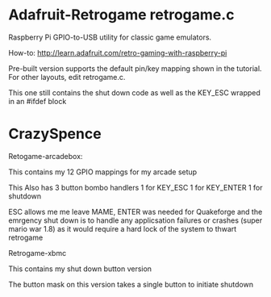 Adafruit-Retrogame retrogame.c
==================

Raspberry Pi GPIO-to-USB utility for classic game emulators.

How-to: http://learn.adafruit.com/retro-gaming-with-raspberry-pi

Pre-built version supports the default pin/key mapping shown in the tutorial. For other layouts, edit retrogame.c.

This one still contains the shut down code as well as the KEY_ESC wrapped in an #ifdef block

CrazySpence
===========
Retogame-arcadebox:

This contains my 12 GPIO mappings for my arcade setup

This Also has 3 button bombo handlers 
1 for KEY_ESC
1 for KEY_ENTER
1 for shutdown

ESC allows me me leave MAME, ENTER was needed for Quakeforge and the emrgency shut down is to handle any applicsation failures or crashes (super mario war 1.8) as it would require a hard lock of the system to thwart retrogame

Retrogame-xbmc

This contains my shut down button version

The button mask on this version takes a single button to initiate shutdown
